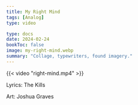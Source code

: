 ```yaml
---
title: My Right Mind
tags: [Analog]
type: video

type: docs
date: 2024-02-24
bookToc: false
image: my-right-mind.webp
summary: "Collage, typewriters, found imagery."
---
```

{{< video "right-mind.mp4" >}}

Lyrics: The Kills

Art: Joshua Graves

